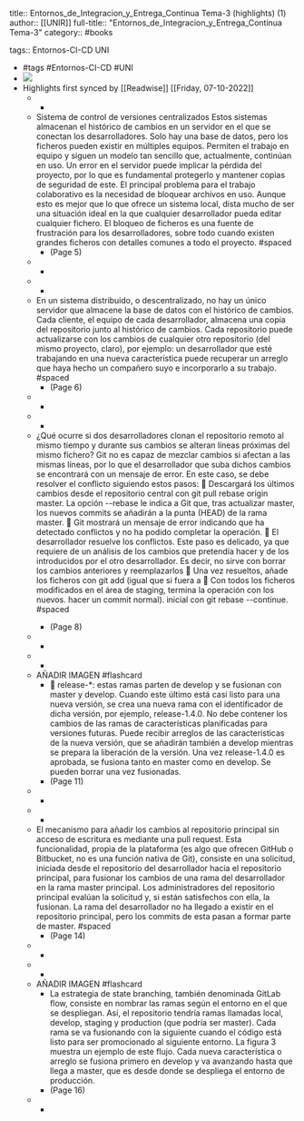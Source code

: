 title:: Entornos_de_Integracion_y_Entrega_Continua Tema-3 (highlights) (1)
author:: [[UNIR]]
full-title:: "Entornos_de_Integracion_y_Entrega_Continua Tema-3"
category:: #books

tags:: Entornos-CI-CD UNI

- #tags #Entornos-CI-CD #UNI
- ![](https://readwise-assets.s3.amazonaws.com/media/uploaded_book_covers/profile_22942/27d33c78-ee6e-48d0-83ab-975dbcb53921.jpg)
- Highlights first synced by [[Readwise]] [[Friday, 07-10-2022]]
	- -
	- Sistema de control de versiones centralizados Estos  sistemas  almacenan  el  histórico  de  cambios  en  un  servidor  en  el  que  se conectan los desarrolladores. Solo hay una base de datos, pero los ficheros pueden existir en múltiples equipos. Permiten el trabajo en equipo y siguen un modelo tan sencillo que, actualmente, continúan en uso. Un error en el servidor puede implicar la pérdida del proyecto, por lo que es fundamental protegerlo y mantener copias de seguridad de este. El  principal  problema  para  el  trabajo  colaborativo  es  la  necesidad  de  bloquear archivos  en  uso.  Aunque  esto  es  mejor  que  lo  que  ofrece  un  sistema  local,  dista mucho  de  ser  una  situación  ideal  en  la  que  cualquier  desarrollador  pueda  editar cualquier  fichero.  El  bloqueo  de  ficheros  es  una  fuente  de  frustración  para  los desarrolladores, sobre todo cuando existen grandes ficheros con detalles comunes a todo el proyecto. #spaced
		- (Page 5)
	- -
	- -
	- En un sistema distribuido, o descentralizado, no hay un único servidor que almacene la  base  de  datos  con  el  histórico  de  cambios.  Cada  cliente,  el  equipo  de  cada desarrollador, almacena una copia del repositorio junto al histórico de cambios. Cada repositorio puede actualizarse con los cambios de cualquier otro repositorio (del mismo proyecto, claro), por ejemplo: un desarrollador que esté trabajando en una nueva característica puede recuperar un arreglo que haya hecho un compañero suyo e incorporarlo a su trabajo. #spaced
		- (Page 6)
	- -
	- -
	- ¿Qué ocurre si dos desarrolladores clonan el repositorio remoto al mismo tiempo y durante sus cambios se alteran líneas próximas del mismo fichero? Git no es capaz de mezclar cambios si afectan a las mismas líneas, por lo que el desarrollador que suba dichos cambios se encontrará con un mensaje de error. En este caso, se debe resolver el conflicto siguiendo estos pasos:   Descargará  los  últimos  cambios  desde  el  repositorio  central  con  git  pull  rebase  origin  master. La opción  --rebase  le  indica a Git que, tras actualizar master, los nuevos commits se añadirán a la punta (HEAD) de la rama master.   Git mostrará un mensaje de error indicando que ha detectado conflictos y no ha podido completar la operación.   El desarrollador resuelve los conflictos. Este paso es delicado, ya que requiere de un análisis de los cambios que pretendía hacer y de los introducidos por el otro desarrollador. Es decir, no sirve con borrar los cambios anteriores y reemplazarlos   Una vez resueltos, añade los ficheros con git add <fichero> (igual que si fuera a   Con todos los ficheros modificados en el área de staging, termina la operación con los nuevos. hacer un commit normal). inicial con git rebase --continue. #spaced
		- (Page 8)
	- -
	- -
	- AÑADIR IMAGEN #flashcard
		-   release-*: estas ramas parten de  develop  y se fusionan con  master y  develop. Cuando este último está casi listo para una nueva versión, se crea una nueva rama con  el  identificador  de  dicha  versión,  por  ejemplo,  release-1.4.0.  No  debe contener los cambios de las ramas de características planificadas para versiones futuras. Puede recibir arreglos de las características de la nueva versión, que se añadirán también a develop mientras se prepara la liberación de la versión. Una vez release-1.4.0 es aprobada, se fusiona tanto en master como en develop. Se pueden borrar una vez fusionadas.
		- (Page 11)
	- -
	- -
	- El mecanismo para añadir los cambios al repositorio principal sin acceso de escritura es mediante una pull request. Esta funcionalidad, propia de la plataforma (es algo que ofrecen  GitHub  o  Bitbucket,  no  es  una  función  nativa  de  Git),  consiste  en  una solicitud, iniciada desde el repositorio del desarrollador hacia el repositorio principal, para fusionar los cambios de una rama del desarrollador en la rama master principal. Los  administradores  del  repositorio  principal  evalúan  la  solicitud  y,  si  están satisfechos con ella, la fusionan. La rama del desarrollador no ha llegado a existir en el repositorio principal, pero los commits de esta pasan a formar parte de master. #spaced
		- (Page 14)
	- -
	- -
	- AÑADIR IMAGEN #flashcard
		- La  estrategia  de  state  branching,  también  denominada  GitLab  flow,  consiste  en nombrar  las  ramas  según  el  entorno  en  el  que  se  despliegan.  Así,  el  repositorio tendría  ramas  llamadas  local,  develop,  staging  y  production  (que  podría  ser master). Cada rama se va fusionando con la siguiente cuando el código está listo para ser promocionado al siguiente entorno. La figura 3 muestra un ejemplo de este flujo. Cada nueva característica o arreglo se fusiona primero en  develop y va avanzando hasta que llega a master, que es desde donde se despliega el entorno de producción.
		- (Page 16)
	- -